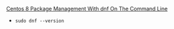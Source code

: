 [Centos 8 Package Management With dnf On The Command Line](https://www.howtoforge.com/centos-8-package-management-with-dnf-on-the-command-line/)
* `sudo dnf --version`
